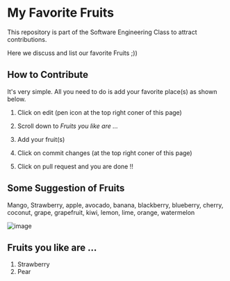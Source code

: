 # My Favorite Fruits

This repository is part of the Software Engineering Class to attract contributions. 

Here we discuss and list our favorite Fruits ;))

## How to Contribute

It's very simple. All you need to do is add your favorite place(s) as shown below.

1. Click on edit (pen icon at the top right coner of this page)

2. Scroll down to *Fruits you like are ...*

3. Add your fruit(s)

4. Click on commit changes (at the top right coner of this page)

5. Click on pull request and you are done !!

## Some Suggestion of Fruits
Mango, Strawberry, apple, avocado, banana, blackberry, blueberry, cherry, coconut, grape, grapefruit, kiwi, lemon, lime, orange, watermelon

![image](https://github.com/Ngochuy2137/AttractingContributors-fruits/assets/92006039/81175e05-f589-471b-8169-0c02e7ad3b21)
## Fruits you like are ...
1. Strawberry
2. Pear
